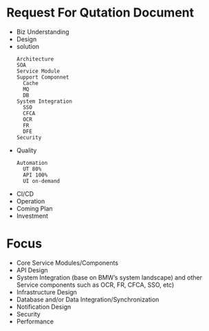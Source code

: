# Request For Qutation Document

* Biz Understanding
* Design
* solution
  ```
  Architecture
  SOA 
  Service Module
  Support Componnet
    Cache
    MQ
    DB
  System Integration
    SSO
    CFCA
    OCR
    FR
    DFE
  Security
  ```
* Quality
  ```
  Automation
    UT 80%
    API 100%
    UI on-demand
  ```
* CI/CD
* Operation
* Coming Plan
* Investment

# Focus

* Core Service Modules/Components
* API Design
* System Integration (base on BMW’s system landscape) and other Service components such as OCR, FR, CFCA, SSO, etc)
* Infrastructure Design
* Database and/or Data Integration/Synchronization
* Notification Design
* Security
* Performance






